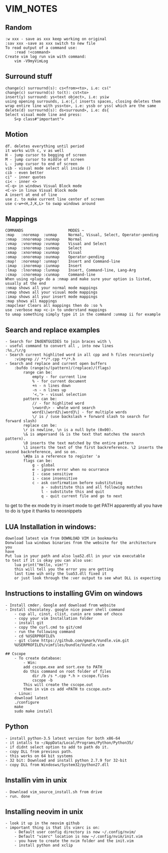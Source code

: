 # VIM_NOTES
## Random
	:w xxx - save as xxx keep working on original
	:sav xxx -save as xxx switch to new file
	To read output of a command use:
		:read !<command>
	Create vim log run vim with command:
		vim -V9myVimLog

## Surround stuff
	change(c) surrournd(s): cs<from><to>, i.e: cs("
	change(c) surrournd(s) to(t): cst<to>
	insert(y) surround: ys<text object>, i.e: ysiw
	using opening surrounds, i.e:{,( inserts spaces, closing deletes them
	wrap entire line with yss<to>, i.e: yssb or yss( which are the same
	delete(d) surrournd(s): ds<surround>, i.e: ds{
	Select visual mode line and press:
		S<p class#"important">

## Motion 
	df. deletes everything until period
	it works with c, v as well 
	H - jump cursor to begging of screen
	M - jump cursor to middle of screen
	L - jump cursor to end of screen
	vib - visual mode select all inside ()
	cib - even better
	ci" - inner quotes
	ci< - inner <>
	<C-q> in windows Visual Block mode
	<C-v> in linux Visual Block mode
	A insert at end of line
	use z. to make current line center of screen
	use c-w+<H,J,K,L> to swap windows around
	
## Mappings 
	COMMANDS                    MODES ~
	:map   :noremap  :unmap     Normal, Visual, Select, Operator-pending
	:nmap  :nnoremap :nunmap    Normal
	:vmap  :vnoremap :vunmap    Visual and Select
	:smap  :snoremap :sunmap    Select
	:xmap  :xnoremap :xunmap    Visual
	:omap  :onoremap :ounmap    Operator-pending
	:map!  :noremap! :unmap!    Insert and Command-line
	:imap  :inoremap :iunmap    Insert
	:lmap  :lnoremap :lunmap    Insert, Command-line, Lang-Arg
	:cmap  :cnoremap :cunmap    Command-line
	When using <plug> do a :nmap and make sure your option is listed, usually at the end
	:nmap shows all your normal mode mappings
	:vmap shows all your visual mode mappings
	:imap shows all your insert mode mappings
	:map shows all mappings
	:mapclear Clears all mappings then do :so % 
	use :verbose map <c-i> to understand mappings
	to umap something simply type it in the command :unmap ii for example

## Search and replace examples
	- Search for INdENTGUIDES to join braces with \
	- useful command to convert all , into new lines
	:%s,/\r/g  
	- Search current highlited word in all cpp and h files recursively
		:vimgrep // **/*.cpp **/*.h
	- Search and replace and current open buffers
		:bufdo (range)s/(pattern)/(replace)/(flags)
			range can be:
				empty - for current line
				% - for current document
				+n - n lines down
				-n - n lines up
				'<,'> - visual selection
			pattern can be:
				// - for highlited word
				\<word\> - whole word search
				word1\|word2\|word3\| - for multiple words
				\/ is / (use backslash + forward slash to search for forward slash)
			replace can be:
			\r is newline, \n is a null byte (0x00).
			\& is ampersand (& is the text that matches the search pattern).
			\0 inserts the text matched by the entire pattern
			\1 inserts the text of the first backreference. \2 inserts the second backreference, and so on.
			\#@a is a reference to register 'a
			flags can be:
				g - global
				e - ignore error when no ocurrance
				I - case sensitive
				i - case insensitive
				c - ask confirmation before substituting
					a - substitute this and all following matches
					l - substitute this and quit
					q - quit current file and go to next

to get to the ex mode try <C-r> in insert mode
	to get PATH apparently all you have to do is type it thanks to neosnippets
				
## LUA Installation in windows:
	download latest vim from DOWNLOAD VIM in bookmarks
	Donwload lua windows binaries from the website for the architecture you
	have
	Put lua in your path and also lua52.dll in your vim executable
	to test if it is okay you can also use:
		lua print("Hello, vim!")
		this will tell you the error you are getting
		last time wih only the lua53.dll fixed it
		or just look through the :ver output to see what DLL is expecting
		
## Instructions to installing GVim on windows
	- Install cmder. Google and download from website
	- Install chocolatey. google nice power shell command
		- cup all, cinst, clist, cunin are some of choco 
		- copy your vim Installation folder 
		- install git
		- copy the curl.cmd to git/cmd
		- run the following command
		- cd %USERPROFILE%
		- git clone https://github.com/gmark/Vundle.vim.git
		%USERPROFILE%/vimfiles/bundle/Vundle.vim
		
	## Cscope
		- To create database:
			- Win: 
			add cscope.exe and sort.exe to PATH
			do this command on root folder of files
				dir /b /s *.cpp *.h > cscope.files
				cscope -b
			This will create the cscope.out
			then in vim cs add <PATH to cscope.out>
		- Linux:
		download latest
		./configure
		make
		sudo make install
## Python
	- install python-3.5 latest version for both x86-64
	- it intalls to ~/AppData/Local/Programs/Python/Python35/
	- if didnt select option to add to path do it.
	- copy DLL from previous path.
	- this works on 64 bit systems
	- 32 bit: Download and install python 2.7.9 for 32-bit
	- copy DLL from Windosws/System32/python27.dll
	
## Installin vim in unix
	- Download vim_source_install.sh from drive
	- run. done

## Installing neovim in unix
	- look it up in the neovim github
	- important thing is that its vimrc is on:
		- Default user config directory is now ~/.config/nvim/
		- Default "vimrc" location is now ~/.config/nvim/init.vim
		- you have to create the nvim folder and the init.vim
		- install python and xclip


